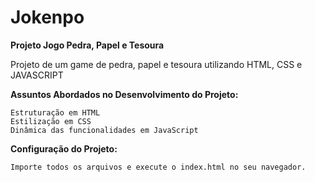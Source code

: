 # Jokenpo
  
**Projeto Jogo Pedra, Papel e Tesoura**

Projeto de um game de pedra, papel e tesoura utilizando HTML, CSS e JAVASCRIPT

**Assuntos Abordados no Desenvolvimento do Projeto:**

```
Estruturação em HTML
Estilização em CSS
Dinâmica das funcionalidades em JavaScript

```

**Configuração do Projeto:**

```
Importe todos os arquivos e execute o index.html no seu navegador.

```
